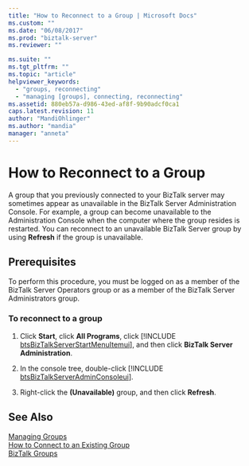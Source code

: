 ```yaml
---
title: "How to Reconnect to a Group | Microsoft Docs"
ms.custom: ""
ms.date: "06/08/2017"
ms.prod: "biztalk-server"
ms.reviewer: ""

ms.suite: ""
ms.tgt_pltfrm: ""
ms.topic: "article"
helpviewer_keywords: 
  - "groups, reconnecting"
  - "managing [groups], connecting, reconnecting"
ms.assetid: 880eb57a-d986-43ed-af8f-9b90adcf0ca1
caps.latest.revision: 11
author: "MandiOhlinger"
ms.author: "mandia"
manager: "anneta"
---
```

# How to Reconnect to a Group
A group that you previously connected to your BizTalk server may sometimes appear as unavailable in the BizTalk Server Administration Console. For example, a group can become unavailable to the Administration Console when the computer where the group resides is restarted. You can reconnect to an unavailable BizTalk Server group by using **Refresh** if the group is unavailable.  
  
## Prerequisites  
 To perform this procedure, you must be logged on as a member of the BizTalk Server Operators group or as a member of the BizTalk Server Administrators group.  
  
### To reconnect to a group  
  
1. Click <strong>Start</strong>, click <strong>All Programs</strong>, click [!INCLUDE [btsBizTalkServerStartMenuItemui](../includes/btsbiztalkserverstartmenuitemui-md.md)], and then click <strong>BizTalk Server Administration</strong>.  
  
2. In the console tree, double-click [!INCLUDE [btsBizTalkServerAdminConsoleui](../includes/btsbiztalkserveradminconsoleui-md.md)].  
  
3. Right-click the **(Unavailable)** group, and then click **Refresh**.  
  
## See Also  
 [Managing Groups](../core/managing-groups.md)   
 [How to Connect to an Existing Group](../core/how-to-connect-to-an-existing-group.md)   
 [BizTalk Groups](../core/biztalk-groups.md)